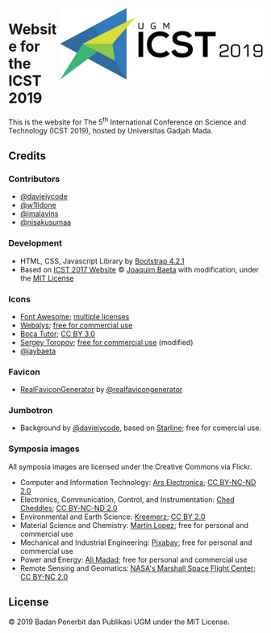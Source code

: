 <a href="http://icst.ugm.ac.id/2019/"><img src="https://github.com/bppugm/icst-2019/blob/master/images/logos/logo.svg" height="142px" align="right"></a>

# Website for the ICST 2019

This is the website for The 5<sup>th</sup> International Conference on Science and Technology (ICST 2019), hosted by Universitas Gadjah Mada.

## Credits

### Contributors

+ [@davieiycode](https://github.com/davieiycode)
+ [@w1lldone](https://github.com/w1lldone)
+ [@imalavins](https://github.com/imalavins)
+ [@nisakusumaa](https://github.com/nisakusumaa)

### Development

+ HTML, CSS, Javascript Library by [Bootstrap 4.2.1](https://getbootstrap.com/docs/4.2/)
+ Based on [ICST 2017 Website](https://github.com/jaybaeta/icst-2017) © [Joaquim Baeta](https://github.com/jaybaeta/) with modification, under the [MIT License](https://github.com/jaybaeta/icst-2017/blob/master/LICENSE.md)

### Icons

+ [Font Awesome](http://fontawesome.io); [multiple licenses](http://fontawesome.io/license/)
+ [Webalys](https://www.iconfinder.com/webalys); [free for commercial use](https://www.iconfinder.com/iconsets/kameleon-free-pack-rounded)
+ [Boca Tutor](https://www.iconfinder.com/bocatutor); [CC BY 3.0](https://creativecommons.org/licenses/by/3.0/)
+ [Sergey Toropov](https://www.iconfinder.com/Sergt); [free for commercial use](https://www.iconfinder.com/iconsets/file-extension-3) (modified)
+ [@jaybaeta](https://github.com/jaybaeta)

### Favicon

+ [RealFaviconGenerator](http://realfavicongenerator.net/) by [@realfavicongenerator](https://github.com/realfavicongenerator)

### Jumbotron

+ Background by [@davieiycode](https://github.com/davieiycode), based on [Starline](https://www.freepik.com/free-vector/halftone-texture-frame-with-text-space_2543378.htm); free for comercial use.


### Symposia images

All symposia images are licensed under the Creative Commons via Flickr.

+ Computer and Information Technology: [Ars Electronica](https://flic.kr/p/NLBeFd); [CC BY-NC-ND 2.0](https://creativecommons.org/licenses/by-nc-nd/2.0/)
+ Electronics, Communication, Control, and Instrumentation: [Ched Cheddles](https://flic.kr/p/9773UW); [CC BY-NC-ND 2.0](https://creativecommons.org/licenses/by-nc-nd/2.0/)
+ Environmental and Earth Science: [Kreemerz](https://flic.kr/p/27f3hV5); [CC BY 2.0](https://creativecommons.org/licenses/by/2.0/)
+ Material Science and Chemistry: [Martin Lopez](https://www.pexels.com/photo/two-test-tubes-954585/); free for personal and commercial use
+ Mechanical and Industrial Engineering: [Pixabay](https://www.pexels.com/photo/gray-and-gold-steel-gears-159275/); free for personal and commercial use
+ Power and Energy: [Ali Madad](https://www.pexels.com/photo/people-in-boat-near-water-dam-1259924/); free for personal and commercial use
+ Remote Sensing and Geomatics: [NASA's Marshall Space Flight Center](https://flic.kr/p/UyzZWb); [CC BY-NC 2.0](https://creativecommons.org/licenses/by-nc/2.0/)


## License

© 2019 Badan Penerbit dan Publikasi UGM under the MIT License.
